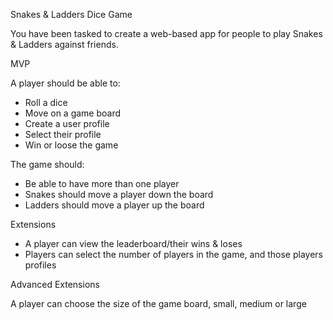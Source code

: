 Snakes & Ladders Dice Game


You have been tasked to create a web-based app for people to play Snakes & Ladders against friends.


MVP

A player should be able to:
 - Roll a dice
 - Move on a game board
 - Create a user profile
 - Select their profile
 - Win or loose the game

The game should:
 - Be able to have more than one player
 - Snakes should move a player down the board
 - Ladders should move a player up the board



Extensions

 - A player can view the leaderboard/their wins & loses
 - Players can select the number of players in the game, and those players profiles



Advanced Extensions

A player can choose the size of the game board, small, medium or large
